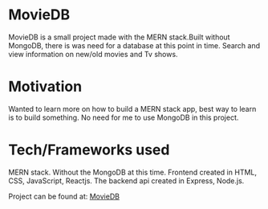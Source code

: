 MovieDB
=================

MovieDB is a small project made with the MERN stack.Built without MongoDB, there is was need for a database at this point in time. Search and view information on new/old movies and Tv shows.

Motivation
=================
Wanted to learn more on how to build a MERN stack app, best way to learn is to build something. No need for me to use MongoDB in this project.

Tech/Frameworks used
==================
MERN stack. Without the MongoDB at this time.
Frontend created in HTML, CSS, JavaScript, Reactjs. The backend api created in Express, Node.js.

Project can be found at: [MovieDB](https://moviedbase.herokuapp.com)